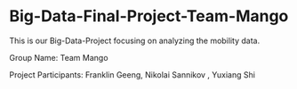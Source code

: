 # Big-Data-Final-Project-Team-Mango
This is our Big-Data-Project focusing on analyzing the mobility data.

Group Name:
Team Mango 
 
Project Participants:
Franklin Geeng,
Nikolai Sannikov ,
Yuxiang Shi
 
